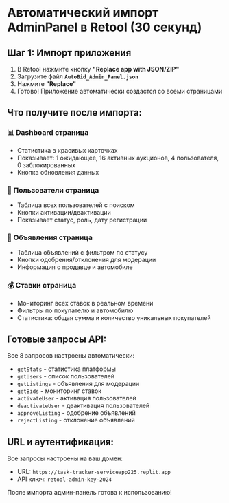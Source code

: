 # Автоматический импорт AdminPanel в Retool (30 секунд)

## Шаг 1: Импорт приложения

1. В Retool нажмите кнопку **"Replace app with JSON/ZIP"**
2. Загрузите файл **`AutoBid_Admin_Panel.json`**
3. Нажмите **"Replace"**
4. Готово! Приложение автоматически создастся со всеми страницами

## Что получите после импорта:

### 📊 Dashboard страница
- Статистика в красивых карточках
- Показывает: 1 ожидающее, 16 активных аукционов, 4 пользователя, 0 заблокированных
- Кнопка обновления данных

### 👥 Пользователи страница  
- Таблица всех пользователей с поиском
- Кнопки активации/деактивации
- Показывает статус, роль, дату регистрации

### 🚗 Объявления страница
- Таблица объявлений с фильтром по статусу
- Кнопки одобрения/отклонения для модерации
- Информация о продавце и автомобиле

### 💰 Ставки страница
- Мониторинг всех ставок в реальном времени
- Фильтры по покупателю и автомобилю
- Статистика: общая сумма и количество уникальных покупателей

## Готовые запросы API:

Все 8 запросов настроены автоматически:
- `getStats` - статистика платформы
- `getUsers` - список пользователей
- `getListings` - объявления для модерации  
- `getBids` - мониторинг ставок
- `activateUser` - активация пользователей
- `deactivateUser` - деактивация пользователей
- `approveListing` - одобрение объявлений
- `rejectListing` - отклонение объявлений

## URL и аутентификация:

Все запросы настроены на ваш домен:
- URL: `https://task-tracker-serviceapp225.replit.app`
- API ключ: `retool-admin-key-2024`

После импорта админ-панель готова к использованию!